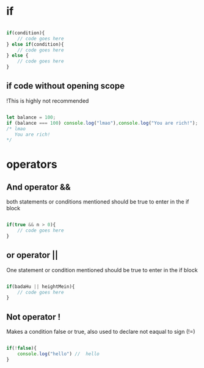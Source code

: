 # if 

```js

if(condition){
    // code goes here
} else if(condition){
    // code goes here
} else {
    // code goes here
}

```

## if code without opening scope 

!This is highly not recommended

```js

let balance = 100;
if (balance === 100) console.log("lmao"),console.log("You are rich!"); 
/* lmao 
   You are rich!
*/

```

# operators

## And operator &&

both statements or conditions mentioned should be true to enter in the if block

```js

if(true && n > 0){
    // code goes here
}

```

## or operator ||

One statement or condition mentioned should be true to enter in the if block

```js 

if(badaHu || heightMein){
    // code goes here
}

```

## Not operator !

Makes a condition false or true, also used to declare not eaqual to sign (!=)

```js

if(!false){
    console.log("hello") //  hello
}
```

